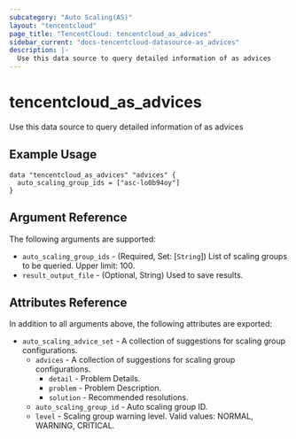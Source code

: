 ```yaml
---
subcategory: "Auto Scaling(AS)"
layout: "tencentcloud"
page_title: "TencentCloud: tencentcloud_as_advices"
sidebar_current: "docs-tencentcloud-datasource-as_advices"
description: |-
  Use this data source to query detailed information of as advices
---
```


# tencentcloud_as_advices

Use this data source to query detailed information of as advices

## Example Usage

```hcl
data "tencentcloud_as_advices" "advices" {
  auto_scaling_group_ids = ["asc-lo0b94oy"]
}
```

## Argument Reference

The following arguments are supported:

* `auto_scaling_group_ids` - (Required, Set: [`String`]) List of scaling groups to be queried. Upper limit: 100.
* `result_output_file` - (Optional, String) Used to save results.

## Attributes Reference

In addition to all arguments above, the following attributes are exported:

* `auto_scaling_advice_set` - A collection of suggestions for scaling group configurations.
  * `advices` - A collection of suggestions for scaling group configurations.
    * `detail` - Problem Details.
    * `problem` - Problem Description.
    * `solution` - Recommended resolutions.
  * `auto_scaling_group_id` - Auto scaling group ID.
  * `level` - Scaling group warning level. Valid values: NORMAL, WARNING, CRITICAL.


